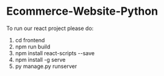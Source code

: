 # Ecommerce-Website-Python

To run our react project please do:

1. cd frontend
2. npm run build
3. npm install react-scripts --save
4. npm install -g serve
5. py manage.py runserver
